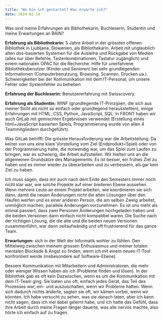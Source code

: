```yaml
---
title: "Wo bin ich gestartet? Was erwarte ich?"
date: 2024-02-14
---
```

Was sind meine Erfahrungen als Bibliothekarin, Buchleserin, Studentin und meine Erwartungen an BAIN?

**Erfahrung als Bibliothekarin:** 5 Jahre Arbeit in der grössten offenen Bibliothek in Ljubljana, Slowenien, als Bibliothekarin. Arbeit mit unglaublich alten dos-basierten Systemen für die Ausleihe und Rückgabe von Medien (alles nur über Befehle, Tastenkombinationen, Tastatur zugänglich) und einem nationalen OPAC für die Recherche. Hilfe für unerfahrene Bibliotheksbenutzer (Kinder und Senioren) bei sehr grundlegenden Informationen (Computerbenutzung, Browsing, Scannen, Drucken ua.). Schwierigkeiten bei der Kommunikation mit dem IT-Personal, um unsere Fehler oder Systemfehler zu beheben

**Erfahrung der Buchleserin:** Benutzererfahrung mit Swisscovery.

**Erfahrung als Studentin:** WINF (grundlegende IT-Prinzipien, die sich aus meiner Sicht als nicht so einfach oder grundlegend herausstellten), einige Erfahrungen mit HTML, CSS, Python, JavaScript, SQL. In FRONT haben wir auch GitLab mit gemischten Ergebnissen verwendet (Erstellung eines html+JavaScript basierten Spiels, Programmierung wurde von allen 4 Teammitgliedern durchgeführt).

Was GitLab betrifft: Die grösste Herausforderung war die Arbeitsteilung. Da keiner von uns eine klare Vorstellung vom Ziel (Endprodukt=Spiel) oder von der Programmierung hatte, die notwendig war, um das Spiel zum Laufen zu bringen, war es schwierig, die Arbeit aufzuteilen. Wir hielten uns an die allgemeinen Grundsätze des Managements: Es ist besser, ein frühes Ziel zu haben und es immer wieder zu überarbeiten und zu verbessern, als gar kein Ziel zu haben.

Ich muss sagen, dass mir auch nach dem Ende des Semesters immer noch nicht klar war, wie solche Projekte auf einer breiteren Ebene aussehen. Wenn mehrere Leute an einem Projekt arbeiten, wie koordinieren sie sich dann, damit die neuen Änderungen nicht die alten Lösungen über den Haufen werfen und es einer anderen Person, die am selben Zweig arbeitet, unmöglich machen, parallele Änderungen vorzunehmen. Es ist uns mehr als einmal passiert, dass zwei Personen Änderungen hochgeladen haben und die beiden Versionen dann einfach nicht kompatibel waren. Die Suche nach der richtigen Lösung, die die alte und die beiden neuen Versionen zusammenführt, war dann zeitaufwändig und oft frustrierend für das ganze Team.

**Erwartungen:** sich in der Welt der Informatik wohler zu fühlen. 
Den Mittelweg zwischen meinem grossen Enthusiasmus und meiner totalen mentalen Blockade & Angst zu finden, wenn ich mit einem neuen IT-Tool konfrontiert werde (insbesondere auf Software-Ebene).

Bessere Kommunikation mit Mitarbeitern und Administratoren, die mehr oder weniger Wissen haben als ich (Probleme finden und lösen). In der Bibliothek gab es oft kein Dazwischen, wenn es um die Kommunikation mit dem IT-Team ging. Sie baten uns oft, einfach jedes Gerät, das Teil des Prozesses war, ein- und auszuschalten, wenn wir Probleme hatten. Wenn sich dadurch nichts änderte, sagten sie oft, wir kämen vorbei, wenn wir könnten. Ich habe versucht zu sehen, was sie danach taten, aber ich kann nicht sagen, dass ich viel dabei gelernt habe, und ich hatte das Gefühl, dass ihre Arbeit durch meine Fragen länger dauerte, was alle nervös machte, also hörte ich einfach auf zu fragen.
